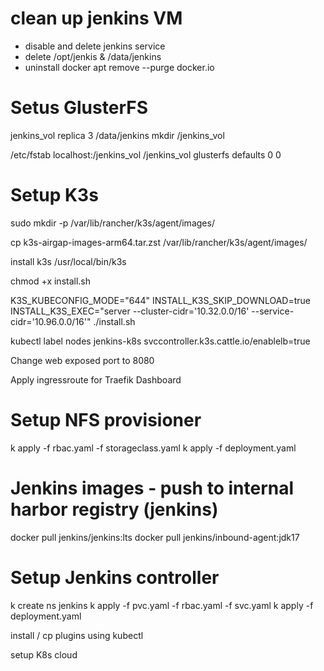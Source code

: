 # clean up jenkins VM
- disable and delete jenkins service
- delete /opt/jenkis & /data/jenkins
- uninstall docker apt remove --purge docker.io

# Setus GlusterFS
jenkins_vol     replica 3   /data/jenkins
mkdir /jenkins_vol

/etc/fstab
localhost:/jenkins_vol /jenkins_vol glusterfs	defaults	0	0



# Setup K3s
sudo mkdir -p /var/lib/rancher/k3s/agent/images/

cp k3s-airgap-images-arm64.tar.zst /var/lib/rancher/k3s/agent/images/

install k3s /usr/local/bin/k3s

chmod +x install.sh

K3S_KUBECONFIG_MODE="644" INSTALL_K3S_SKIP_DOWNLOAD=true INSTALL_K3S_EXEC="server --cluster-cidr='10.32.0.0/16' --service-cidr='10.96.0.0/16'" ./install.sh

kubectl label nodes jenkins-k8s svccontroller.k3s.cattle.io/enablelb=true

Change web exposed port to 8080

Apply ingressroute for Traefik Dashboard

# Setup NFS provisioner
k apply -f rbac.yaml -f storageclass.yaml
k apply -f deployment.yaml

# Jenkins images - push to internal harbor registry (jenkins)
docker pull jenkins/jenkins:lts
docker pull jenkins/inbound-agent:jdk17

# Setup Jenkins controller
k create ns jenkins
k apply -f pvc.yaml -f rbac.yaml -f svc.yaml
k apply -f deployment.yaml

install / cp plugins using kubectl

setup K8s cloud
